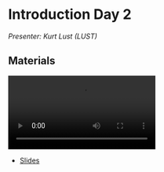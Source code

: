 # Introduction Day 2

*Presenter: Kurt Lust (LUST)*


## Materials

<!--
Materials will be made available during and after the lecture
-->

<video src="https://462000265.lumidata.eu/2day-20241210/recordings/07-IntroductionDay2.mp4" controls="controls"></video>

<!--
-   A video recording will follow.
-->

-   [Slides](https://462000265.lumidata.eu/2day-20241210/files/LUMI-2day-20241210-I03-IntroductionDay2.pdf)
